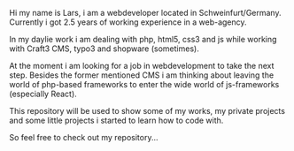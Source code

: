 Hi my name is Lars, 
i am a webdeveloper located in Schweinfurt/Germany.
Currently i got 2.5 years of working experience in a web-agency.

In my daylie work i am dealing with php, html5, css3 and js while working with Craft3 CMS, typo3 and shopware (sometimes).

At the moment i am looking for a job in webdevelopment to take the next step. Besides the former mentioned CMS i am thinking about leaving the world of php-based frameworks
to enter the wide world of js-frameworks (especially React).

This repository will be used to show some of my works, my private projects and some little projects i started to learn how to code with.

So feel free to check out my repository...

<!---
lschleyer/lschleyer is a ✨ special ✨ repository because its `README.md` (this file) appears on your GitHub profile.
You can click the Preview link to take a look at your changes.
--->
